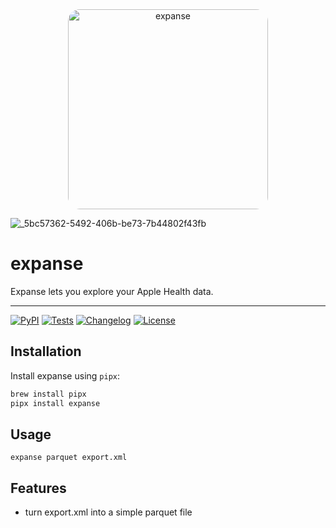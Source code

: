 
<div align="center">
  <img alt="expanse"
       height="320px"
       src="https://github.com/tosh/expanse/assets/14825/65e075ea-3832-4d8e-9e4e-fc0499b2ae6"
       style="border-radius: 6%">
</div>

![_5bc57362-5492-406b-be73-7b44802f43fb](https://github.com/tosh/expanse/assets/14825/d8c8e3ed-442c-4545-a6a2-e3d70b770db0)


# expanse

Expanse lets you explore your Apple Health data.

---

[![PyPI](https://img.shields.io/pypi/v/expanse.svg)](https://pypi.org/project/expanse/)
[![Tests](https://github.com/tosh/expanse/actions/workflows/test.yml/badge.svg)](https://github.com/tosh/expanse/actions/workflows/test.yml)
[![Changelog](https://img.shields.io/github/v/release/tosh/expanse?include_prereleases&label=changelog)](https://github.com/tosh/expanse/releases)
[![License](https://img.shields.io/badge/license-Apache%202.0-blue.svg)](https://github.com/tosh/expanse/blob/main/LICENSE)

## Installation

Install expanse using `pipx`:
```bash
brew install pipx
pipx install expanse
```
## Usage

`expanse parquet export.xml`

## Features

- turn export.xml into a simple parquet file

